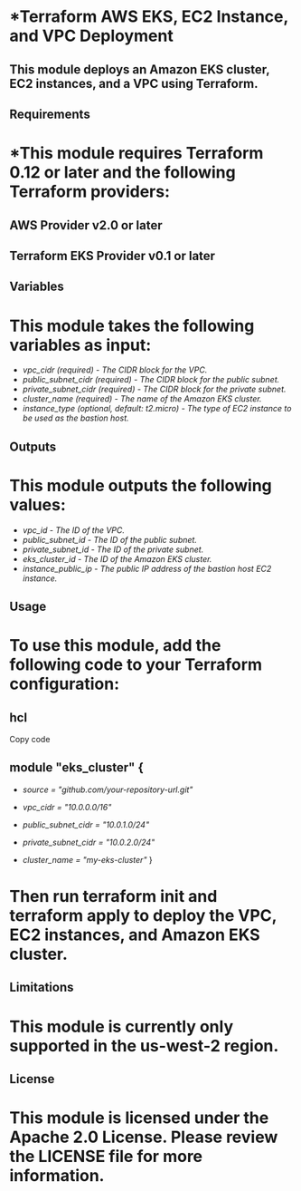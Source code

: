

# *Terraform AWS EKS, EC2 Instance, and VPC Deployment
## This module deploys an Amazon EKS cluster, EC2 instances, and a VPC using Terraform.

## Requirements
# *This module requires Terraform 0.12 or later and the following Terraform providers:

## AWS Provider v2.0 or later
## Terraform EKS Provider v0.1 or later
## Variables
# This module takes the following variables as input:

- *vpc_cidr (required) - The CIDR block for the VPC.*
- *public_subnet_cidr (required) - The CIDR block for the public subnet.*
- *private_subnet_cidr (required) - The CIDR block for the private subnet.*
- *cluster_name (required) - The name of the Amazon EKS cluster.*
- *instance_type (optional, default: t2.micro) - The type of EC2 instance to be used as the bastion host.*
## Outputs
# This module outputs the following values:

- *vpc_id - The ID of the VPC.*
- *public_subnet_id - The ID of the public subnet.*
- *private_subnet_id - The ID of the private subnet.*
- *eks_cluster_id - The ID of the Amazon EKS cluster.*
- *instance_public_ip - The public IP address of the bastion host EC2 instance.*
## Usage
# To use this module, add the following code to your Terraform configuration:

## hcl
Copy code
## module "eks_cluster" {
  - *source = "github.com/your-repository-url.git"*

  - *vpc_cidr         = "10.0.0.0/16"*
  - *public_subnet_cidr = "10.0.1.0/24"*
  - *private_subnet_cidr = "10.0.2.0/24"*
  - *cluster_name     = "my-eks-cluster"*
}
# Then run terraform init and terraform apply to deploy the VPC, EC2 instances, and Amazon EKS cluster.

## Limitations
# This module is currently only supported in the us-west-2 region.

## License
# This module is licensed under the Apache 2.0 License. Please review the LICENSE file for more information.
